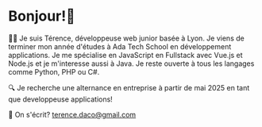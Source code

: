 # Bonjour!👋

👩‍💻 Je suis Térence, développeuse web junior basée à Lyon. Je viens de terminer mon année d'études à Ada Tech School en développement applications.
Je me spécialise en JavaScript en Fullstack avec Vue.js et Node.js et je m'interesse aussi à Java. Je reste ouverte à tous les langages comme Python, PHP ou C#.


🔍 Je recherche une alternance en entreprise à partir de mai 2025 en tant que developpeuse applications!

📨 On s'écrit? terence.daco@gmail.com
